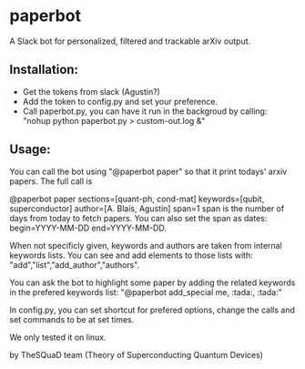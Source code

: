 # paperbot
A Slack bot for personalized, filtered and trackable arXiv output.


## Installation:
- Get the tokens from slack (Agustin?)
- Add the token to config.py and set your preference.
- Call paperbot.py, you can have it run in the backgroud by calling:
  "nohup python paperbot.py > custom-out.log &"

## Usage:
You can call the bot using "@paperbot paper" so that it print todays' arxiv
papers. The full call is

@paperbot paper sections=[quant-ph, cond-mat] keywords=[qubit, superconductor]
author=[A. Blais, Agustin] span=1
span is the number of days from today to fetch papers.
You can also set the span as dates: begin=YYYY-MM-DD end=YYYY-MM-DD.

When not specificly given, keywords and authors are taken from internal keywords lists.
You can see and add elements to those lists with: "add","list","add_author","authors".

You can ask the bot to highlight some paper by adding the related keywords
in the prefered keywords list:
"@paperbot add_special me, \:tada:, \:tada:"

In config.py, you can set shortcut for prefered options, change the calls
and set commands to be at set times.

We only tested it on linux.

by TheSQuaD team (Theory of Superconducting Quantum Devices)
